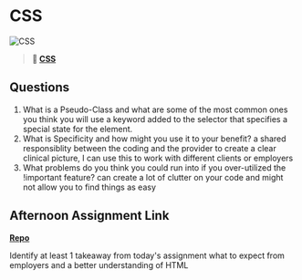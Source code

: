 # CSS

![CSS](https://bcw.blob.core.windows.net/public/cssUnit/1411879719053976)

> **📖 [CSS](https://codeworksacademy.com/fs-student-guide/resources/wk1/03-CSS)**

## Questions

1. What is a Pseudo-Class and what are some of the most common ones you think you will use
a keyword added to the selector that specifies a special state for the element.
2. What is Specificity and how might you use it to your benefit?
a shared responsiblity between the coding and the provider to create a clear clinical picture, I can use this to work with different clients or employers
3. What problems do you think you could run into if you over-utilized the !important feature?
can create a lot of clutter on your code and might not allow you to find things as easy
## Afternoon Assignment Link

**[Repo](https://github.com/JacobNeitzell/<ASSIGNMENT_REPO>)**

Identify at least 1 takeaway from today's assignment
what to expect from employers and a better understanding of HTML 
